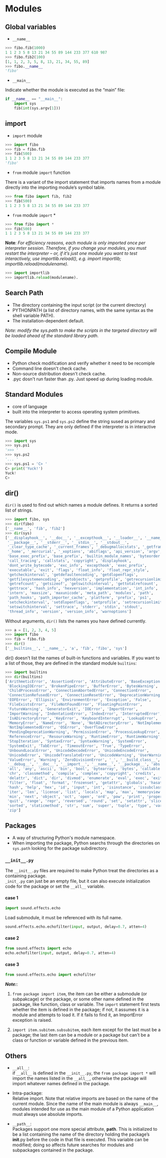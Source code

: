 # Modules

## Global variables

* `__name__`

```python
>>> fibo.fib(1000)
1 1 2 3 5 8 13 21 34 55 89 144 233 377 610 987
>>> fibo.fib2(100)
[1, 1, 2, 3, 5, 8, 13, 21, 34, 55, 89]
>>> fibo.__name__
'fibo'
```

* `__main__`

Indicate whether the module is executed as the “main” file:

```python
if __name__ == "__main__":
    import sys
    fib(int(sys.argv[1]))
```

## import

* `import` module

```python
>>> import fibo
>>> fib = fibo.fib
>>> fib(500)
1 1 2 3 5 8 13 21 34 55 89 144 233 377
'fibo'
```

* `from` module `import` function

There is a variant of the import statement that imports names from a module directly into the importing module’s symbol table.

```python
>>> from fibo import fib, fib2
>>> fib(500)
1 1 2 3 5 8 13 21 34 55 89 144 233 377
```

* `from` module `import` *

```python
>>> from fibo import *
>>> fib(500)
1 1 2 3 5 8 13 21 34 55 89 144 233 377
```

**Note**: _For efficiency reasons, each module is only imported once per interpreter session. Therefore, if you change your modules, you must restart the interpreter – or, if it’s just one module you want to test interactively, use importlib.reload(), e.g. import importlib; importlib.reload(modulename)._

```python
>>> import importlib
>>> importlib.reload(modulename).
```

## Search Path

* The directory containing the input script (or the current directory)
* PYTHONPATH (a list of directory names, with the same syntax as the shell variable PATH).
* The installation-dependent default.

_Note: modify the sys.path to make the scripts in the targeted directory will be loaded ahead of the standard library path._

## Compile Module

* Python check modification and verify whether it need to be recomiple
* Command line doesn't check cache.
* Non-source distribution doesn't check cache.
* .pyc dosn't run faster than .py. Just speed up during loading module.

## Standard Modules

* core of language
* built into the interpreter to access operating system primitives.

The variables `sys.ps1` and `sys.ps2` define the string sused as primary and secondary prompt. They are only defined if the interpreter is in  interactive mode.

```python
>>> import sys
>>> sys.ps1
'>>> '
>>> sys.ps2
'... '
>>> sys.ps1 = 'C> '
C> print('Yuck!')
Yuck!
C>
```

## dir()

`dir()` is used to find out which names a module defines. It returns a sorted list of strings.

```python
>>> import fibo, sys
>>> dir(fibo)
['__name__', 'fib', 'fib2']
>>> dir(sys)  
['__displayhook__', '__doc__', '__excepthook__', '__loader__', '__name__',
 '__package__', '__stderr__', '__stdin__', '__stdout__',
 '_clear_type_cache', '_current_frames', '_debugmallocstats', '_getframe',
 '_home', '_mercurial', '_xoptions', 'abiflags', 'api_version', 'argv',
 'base_exec_prefix', 'base_prefix', 'builtin_module_names', 'byteorder',
 'call_tracing', 'callstats', 'copyright', 'displayhook',
 'dont_write_bytecode', 'exc_info', 'excepthook', 'exec_prefix',
 'executable', 'exit', 'flags', 'float_info', 'float_repr_style',
 'getcheckinterval', 'getdefaultencoding', 'getdlopenflags',
 'getfilesystemencoding', 'getobjects', 'getprofile', 'getrecursionlimit',
 'getrefcount', 'getsizeof', 'getswitchinterval', 'gettotalrefcount',
 'gettrace', 'hash_info', 'hexversion', 'implementation', 'int_info',
 'intern', 'maxsize', 'maxunicode', 'meta_path', 'modules', 'path',
 'path_hooks', 'path_importer_cache', 'platform', 'prefix', 'ps1',
 'setcheckinterval', 'setdlopenflags', 'setprofile', 'setrecursionlimit',
 'setswitchinterval', 'settrace', 'stderr', 'stdin', 'stdout',
 'thread_info', 'version', 'version_info', 'warnoptions']
 ```

Without arguments, `dir()` lists the names you have defined currently.

```python
>>> a = [1, 2, 3, 4, 5]
>>> import fibo
>>> fib = fibo.fib
>>> dir()
['__builtins__', '__name__', 'a', 'fib', 'fibo', 'sys']
```

dir() doesn't list the names of built-in functions and variables. If you want to a list of those, they are defined in the standard module `builtins`:

```python
>>> import builtins
>>> dir(builtins)  
['ArithmeticError', 'AssertionError', 'AttributeError', 'BaseException',
 'BlockingIOError', 'BrokenPipeError', 'BufferError', 'BytesWarning',
 'ChildProcessError', 'ConnectionAbortedError', 'ConnectionError',
 'ConnectionRefusedError', 'ConnectionResetError', 'DeprecationWarning',
 'EOFError', 'Ellipsis', 'EnvironmentError', 'Exception', 'False',
 'FileExistsError', 'FileNotFoundError', 'FloatingPointError',
 'FutureWarning', 'GeneratorExit', 'IOError', 'ImportError',
 'ImportWarning', 'IndentationError', 'IndexError', 'InterruptedError',
 'IsADirectoryError', 'KeyError', 'KeyboardInterrupt', 'LookupError',
 'MemoryError', 'NameError', 'None', 'NotADirectoryError', 'NotImplemented',
 'NotImplementedError', 'OSError', 'OverflowError',
 'PendingDeprecationWarning', 'PermissionError', 'ProcessLookupError',
 'ReferenceError', 'ResourceWarning', 'RuntimeError', 'RuntimeWarning',
 'StopIteration', 'SyntaxError', 'SyntaxWarning', 'SystemError',
 'SystemExit', 'TabError', 'TimeoutError', 'True', 'TypeError',
 'UnboundLocalError', 'UnicodeDecodeError', 'UnicodeEncodeError',
 'UnicodeError', 'UnicodeTranslateError', 'UnicodeWarning', 'UserWarning',
 'ValueError', 'Warning', 'ZeroDivisionError', '_', '__build_class__',
 '__debug__', '__doc__', '__import__', '__name__', '__package__', 'abs',
 'all', 'any', 'ascii', 'bin', 'bool', 'bytearray', 'bytes', 'callable',
 'chr', 'classmethod', 'compile', 'complex', 'copyright', 'credits',
 'delattr', 'dict', 'dir', 'divmod', 'enumerate', 'eval', 'exec', 'exit',
 'filter', 'float', 'format', 'frozenset', 'getattr', 'globals', 'hasattr',
 'hash', 'help', 'hex', 'id', 'input', 'int', 'isinstance', 'issubclass',
 'iter', 'len', 'license', 'list', 'locals', 'map', 'max', 'memoryview',
 'min', 'next', 'object', 'oct', 'open', 'ord', 'pow', 'print', 'property',
 'quit', 'range', 'repr', 'reversed', 'round', 'set', 'setattr', 'slice',
 'sorted', 'staticmethod', 'str', 'sum', 'super', 'tuple', 'type', 'vars',
 'zip']
```

## Packages

* A way of structuring Python's module namespace.
* When importing the package, Python searchs through the directories on `sys.path` looking for the package subdirectory.

### `__init__.py`
The `__init__.py` files are required to make Python treat the directories as a containing package.  
`_init_.py` can just be an empty file, but it can also execute initialization code for the package or set the `__all__` variable.

#### case 1

``` python
import sound.effects.echo
```

Load submodule, it must be referenced with its full name.

``` python
sound.effects.echo.echofilter(input, output, delay=0.7, atten=4)
```

#### case 2

``` python
from sound.effects import echo
echo.echofilter(input, output, delay=0.7, atten=4)
```

#### case 3

```python
from sound.effects.echo import echofilter
```

_**Note:**_:  
1. `from package import item`, the item can be either a submodule (or subpakcage) or the package, or some other name defined in the package, like function, class or variable. The `import` statement first tests whether the item is defined in the package; if not, it assumes it is a module and attempts to load it. If it fails to find it, an ImportError exception is raised.

2. `import item.subitem.subsubitem`, each item except for the last must be a package; the last item can be a module or a package but can't be a class or function or variable defined in the previous item.

## Others

* `__all__`:  
if `__all__` is defined in the `__init__.py`, the `from package import *` will import the names listed in the `__all__`, otherwise the package will import whatever names defined in the package.

* Intra-package:  
Relative import. Note that relative imports are based on the name of the current module. Since the name of the main module is always `__main__`, modules intended for use as the main module of a Python application must always use absolute imports.

* `__path__`:  
Packages support one more special attribute, __path__. This is initialized to be a list containing the name of the directory holding the package’s __init__.py before the code in that file is executed. This variable can be modified; doing so affects future searches for modules and subpackages contained in the package.

